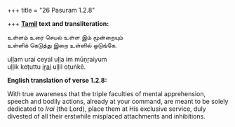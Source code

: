 +++
title = "26 Pasuram 1.2.8"

+++
**[Tamil](/definition/tamil#history "show Tamil definitions") text and transliteration:**

உள்ளம் உரை செயல் உள்ள இம் மூன்றையும்  
உள்ளிக் கெடுத்து இறை உள்ளில் ஒடுங்கே.

uḷḷam urai ceyal uḷḷa im mūṉṟaiyum  
uḷḷik keṭuttu [iṟai](/definition/iṟai#history "show iṟai definitions") uḷḷil oṭuṅkē.

**English translation of verse 1.2.8:**

With true awareness that the triple faculties of mental apprehension, speech and bodily actions, already at your command, are meant to be solely dedicated to *Irai* (the Lord), place them at His exclusive service, duly divested of all their erstwhile misplaced attachments and inhibitions.


